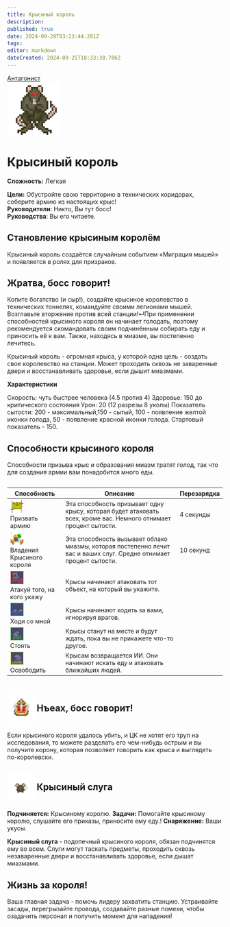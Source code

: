 ```yaml
---
title: Крысиный король
description: 
published: true
date: 2024-09-28T03:23:44.281Z
tags: 
editor: markdown
dateCreated: 2024-09-25T18:33:30.786Z
---
```


<div style="display: flex; justify-content: center;">
<div class="roles-passport antag">
  <div class="title antag"><a href="/roles/antagonists">Антагонист</a></div>
  <div>
    <div><div><img src="/roles/ratking.png" id="img"></div></div>
  <div><div>
    <h1>Крысиный король</h1>
    <p><strong>Сложность:</strong> Легкая</p>
    <strong>Цели:</strong> Обустройте свою территорию в технических коридорах, соберите армию из настоящих крыс!<br>
    <b>Руководители</b>: Никто, Вы тут босс!<br>
    <b>Руководства</b>: Вы его читаете.
  </div></div>
  </div>
</div>
</div>

## Становление крысиным королём

Крысиный король создаётся случайным событием «Миграция мышей» и появляется в ролях для призраков.

## Жратва, босс говорит!

Копите богатство (и сыр!), создайте крысиное королевство в технических тоннелях, командуйте своими легионами мышей. Возглавьте вторжение против всей станции!↵При применении способностей крысиного короля он начинает голодать, поэтому рекомендуется скомандовать своим подчинённым собирать еду и приносить её к вам. Также, находясь в миазме, вы постепенно лечитесь.

Крысиный король - огромная крыса, у которой одна цель - создать свое королевство на станции. Может проходить сквозь не заваренные двери и восстанавливать здоровье, если дышит миазмами.

**Характеристики**

Скорость: чуть быстрее человека (4.5 против 4)
Здоровье: 150 до критического состояния
Урон: 20 (12 разрезы 8 уколы)
Показатель сытости: 200 - максимальный,150 - сытый, 100 - появление желтой иконки голода,
50 - появление красной иконки голода. Стартовый показатель - 150.

## Способности крысиного короля

Способности призыва крыс и образования миазм тратят голод, так что для создания армии вам понадобится много еды.

<center style="overflow-x: auto">
  <table class="ant">
    <thead>
      <tr>
        <th>Способность</th>
        <th>Описание</th>
        <th>Перезарядка</th>
      </tr>
    </thead>
    <tbody>
      <tr>
        <td><img src="/ratking_riot.png"><br>Призвать армию</td>
        <td>Эта способность призывает одну крысу, которая будет атаковать всех, кроме вас. Немного отнимает процент сытости.</td>
        <td>4 секунды</td>
      </tr>
      <tr>
        <td><img src="/ratking_coffer.png"><br>Владения Крысиного короля</td>
        <td>Эта способность вызывает облако миазмы, которая постепенно лечит вас и ваших слуг. Средне отнимает процент сытости.</td>
        <td>10 секунд</td>
      </tr>
      <tr>
        <td><img src="/attack.png"><br>Атакуй того, на кого укажу</td>
        <td>Крысы начинают атаковать тот объект, на который вы укажите.</td>
        <td></td>
      </tr>
      <tr>
        <td><img src="/follow.png"><br>Ходи со мной</td>
        <td>Крысы начинают ходить за вами, игнорируя врагов.</td>
        <td></td>
      </tr>
      <tr>
        <td><img src="/stay.png"><br>Стоять</td>
        <td>Крысы станут на месте и будут ждать, пока вы не прикажете что-то другое.</td>
        <td></td>
      </tr>
      <tr>
        <td><img src="/loose.png"><br>Освободить</td>
        <td>Крысам возвращается ИИ. Они начинают искать еду и атаковать ближайших людей.</td>
        <td></td>
      </tr>
    </tbody>
  </table>
</center>

## <span style="vertical-align: middle;"><img src="/crown.png" alt="Корона" width="64" height="64"></span> Нъеах, босс говорит!

Если крысиного короля удалось убить, и ЦК не хотят его труп на исследования, то можете разделать его чем-нибудь острым и вы получите корону, которая позволяет говорить как крыса и выглядеть по-королевски.

## <span style="vertical-align: middle;"><img src="/rat_army.png" alt="Крысиный слуга" width="64" height="64"></span> Крысиный слуга

**Подчиняется:** Крысиному королю.
**Задачи:** Помогайте крысиному королю, слушайте его приказы, приносите ему еду.!
**Снаряжение:** Ваши укусы.

**Крысиный слуга** - подопечный крысиного короля, обязан подчинятся ему во всем. Слуги могут таскать предметы, проходить сквозь незаваренные двери и восстанавливать здоровье, если дышат миазмами.

## Жизнь за короля!

Ваша главная задача - помочь лидеру захватить станцию. Устраивайте засады, перегрызайте провода, создавайте разные помехи, чтобы озадачить персонал и получить момент для нападения!

<div class="table"></div>